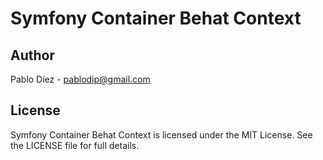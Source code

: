 # Symfony Container Behat Context

## Author

Pablo Díez - <pablodip@gmail.com>

## License

Symfony Container Behat Context is licensed under the MIT License. See the LICENSE file for full details.
